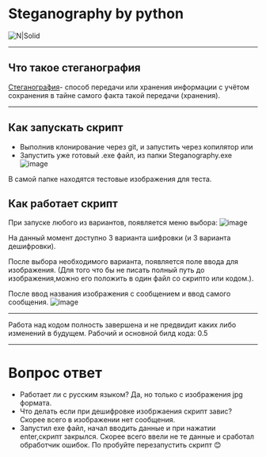 # Steganography by python

![N|Solid](https://img.shields.io/badge/python_3.11-greeb)
___
## Что такое стеганография
[Стеганогра́фия](https://ru.wikipedia.org/wiki/Стеганографи)- способ передачи или хранения информации с учётом сохранения в тайне самого факта такой передачи (хранения).
___
## Как запускать скрипт

- Выполнив клонирование через git, и запустить через копилятор или
- Запустить уже готовый .exe файл, из папки Steganography.exe
![image](https://github.com/Deb2406/SteganographyPython3/assets/108940629/aa282a14-d7ff-4b00-bf90-61f396a8409c)

В самой папке находятся тестовые изображения для теста.

## Как работает скрипт
При запуске любого из вариантов, появляется меню выбора:
![image](https://github.com/Deb2406/SteganographyPython3/assets/108940629/e6d3036a-e736-4708-97fe-9174ae30f680)

На данный момент доступно 3 варианта шифровки (и 3 варианта дешифровки).

После выбора необходимого варианта, появляется поле ввода для изображения. (Для того что бы не писать полный путь до изображения,можно его положить в один файл со скрипто или кодом.).

После ввод названия изображения с сообщением и ввод самого сообщения.
![image](https://github.com/Deb2406/SteganographyPython3/assets/108940629/4f245b92-399f-481d-b5f3-8359d7aa5226)

___
Работа над кодом полность завершена и не предвидит каких либо изменений в будущем.
Рабочий и основной билд кода: 0.5
___
# Вопрос ответ

- Работает ли с русским языком?
Да, но только с изображения jpg формата.
- Что делать если при дешифровке изобржаения скрипт завис?
Скорее всего в изображении нет сообщения.
- Запустил exe файл, начал вводить данные и при нажатии enter,скрипт закрылся.
Скорее всего ввели не те данные и сработал обработчик ошибок.
По пробуйте перезапустить скрипт :blush:
